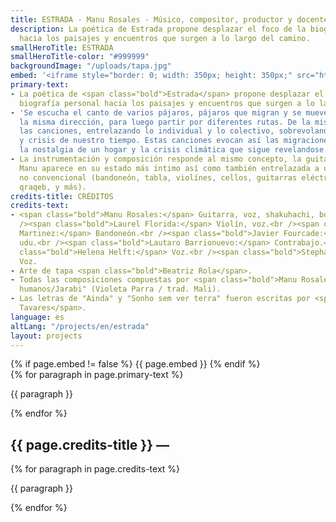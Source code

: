 ```yaml
---
title: ESTRADA - Manu Rosales - Músico, compositor, productor y docente
description: La poética de Estrada propone desplazar el foco de la biografía personal
  hacia los paisajes y encuentros que surgen a lo largo del camino.
smallHeroTitle: ESTRADA
smallHeroTitle-color: "#999999"
backgroundImage: "/uploads/tapa.jpg"
embed: '<iframe style="border: 0; width: 350px; height: 350px;" src="https://bandcamp.com/EmbeddedPlayer/album=1706411445/size=large/bgcol=333333/linkcol=ffffff/minimal=true/transparent=true/" seamless><a href="https://manurosales.bandcamp.com/album/estrada">Estrada by Manu Rosales</a></iframe>'
primary-text:
- La poética de <span class="bold">Estrada</span> propone desplazar el foco de la
  biografía personal hacia los paisajes y encuentros que surgen a lo largo del camino.
- 'Se escucha el canto de varios pájaros, pájaros que migran y se mueven juntos en
  la misma dirección, para luego partir por diferentes rutas. De la misma forma oscilan
  las canciones, entrelazando lo individual y lo colectivo, sobrevolando fronteras
  y crisis de nuestro tiempo. Estas canciones evocan así las migraciones forzadas,
  la nostalgia de un hogar y la crisis climática que sigue revelandose. '
- La instrumentación y composición responde al mismo concepto, la guitarra y voz de
  Manu aparece en su estado más íntimo así como también entrelazada a un ensamble
  no convencional (bandoneón, tabla, violínes, cellos, guitarras eléctricas, shakuhachi,
  qraqeb, y más).
credits-title: CRÉDITOS
credits-text:
- <span class="bold">Manu Rosales:</span> Guitarra, voz, shakuhachi, bombo, qraqeb.<br
  /><span class="bold">Laurel Florida:</span> Violín, voz.<br /><span class="bold">Francisco
  Martinez:</span> Bandoneón.<br /><span class="bold">Javier Fourcade:</span> Tabla,
  udu.<br /><span class="bold">Lautaro Barrionuevo:</span> Contrabajo.<br /><span
  class="bold">Helena Helft:</span> Voz.<br /><span class="bold">Stephanie Kobori:</span>
  Voz.
- Arte de tapa <span class="bold">Beatriz Rola</span>.
- Todas las composiciones compuestas por <span class="bold">Manu Rosales</span>, excepto  "Jardines
  humanos/Jarabi" (Violeta Parra / trad. Mali).
- Las letras de "Ainda" y "Sonho sem ver terra" fueron escritas por <span class="bold">Pavel
  Tavares</span>.
language: es
altLang: "/projects/en/estrada"
layout: projects
---
```


<section>
    {% if page.embed != false %}
        {{ page.embed }}
    {% endif %}
    <div>
        {% for paragraph in page.primary-text %}
            <p>
                {{ paragraph }}
            </p>
        {% endfor %}
    </div>
    <h2>
        {{ page.credits-title }} —
    </h2>
    <div>
        {% for paragraph in page.credits-text %}
            <p>
                {{ paragraph }}
            </p>
        {% endfor %}
    </div>
</section>